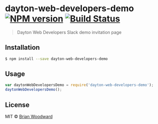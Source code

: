# dayton-web-developers-demo [![NPM version](https://badge.fury.io/js/dayton-web-developers-demo.svg)](https://npmjs.org/package/dayton-web-developers-demo) [![Build Status](https://travis-ci.org/doowb/dayton-web-developers-demo.svg?branch=master)](https://travis-ci.org/doowb/dayton-web-developers-demo)

> Dayton Web Developers Slack demo invitation page

## Installation

```sh
$ npm install --save dayton-web-developers-demo
```

## Usage

```js
var daytonWebDevelopersDemo = require('dayton-web-developers-demo');
daytonWebDevelopersDemo();
```

## License

MIT © [Brian Woodward](https://github.com/doowb)
